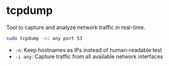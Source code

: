 # tcpdump

Tool to capture and analyze network traffic in real-time.


```sh
sudo tcpdump -ni any port 53
```
- `-n`: Keep hostnames as IPs instead of human-readable test
- `-i any`: Capture traffic from all available network interfaces
